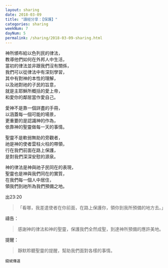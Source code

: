 ```yaml
---
layout: sharing
date: 2018-03-09
title: "讀經分享：【保護】"
categories: sharing
weekNum: 7
dayNum: 5
permalink: /sharing/2018-03-09-sharing.html
---
```


神所頒布給以色列民的律法，    
教導他們如何在外邦人中生活，    
當初的律法並非跟我們沒有關係，    
我們可以從律法中有深刻學習，    
其中有對神的本性的理解，   
以及祂對祂的子民的旨意，    
就是主耶穌所概括的愛上帝，    
和愛你的鄰居當作愛自己。

愛神不是靠一個詳盡的手冊，    
以涵蓋每一個可能的場景，    
更重要的是認識神的作為，    
依靠神的聖靈做每一天的事情。

聖靈不是軟弱無助的旁觀者，    
祂是神的使者雲柱火柱的帶領，    
行在我們前面在路上保護，    
是對我們深深安慰的源泉。

神的律法是神與祂子民同在的表現，    
聖靈也是神與我們同在的實質，    
在我們每一個人中居住，    
領我們到祂所為我們預備之地。

出23:20
> 「看哪，我差遣使者在你前面，在路上保護你，領你到我所預備的地方去。」

禱告： 
> 感謝神的律法和神的聖靈，保護我們全然成聖，到達神所預備的應許美地。

提醒： 
> 靜默聆聽聖靈的提醒，幫助我們面對各樣的事情。

`錢斌傳道`
